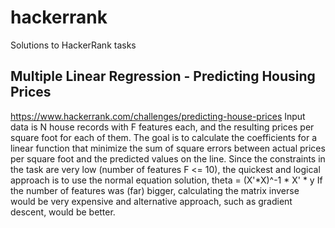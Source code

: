 # hackerrank
Solutions to HackerRank tasks

## Multiple Linear Regression - Predicting Housing Prices
https://www.hackerrank.com/challenges/predicting-house-prices
Input data is N house records with F features each, and the resulting prices per square foot for each of them.
The goal is to calculate the coefficients for a linear function that minimize the sum of square errors between actual prices per square foot and the predicted values on the line.
Since the constraints in the task are very low (number of features F <= 10), the quickest and logical approach is to use the normal equation solution, theta = (X'*X)^-1 * X' * y
If the number of features was (far) bigger, calculating the matrix inverse would be very expensive and alternative approach, such as gradient descent, would be better.
